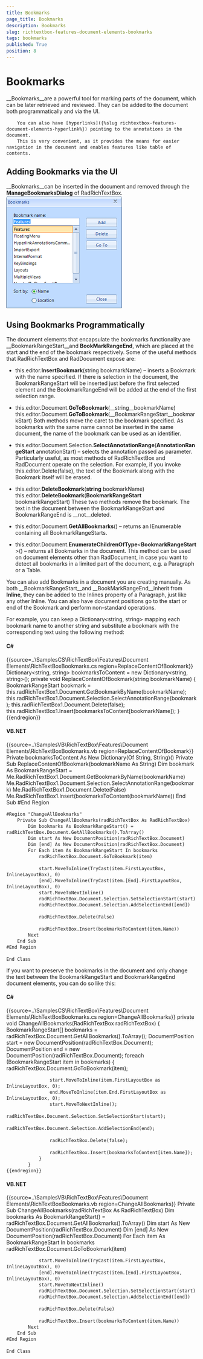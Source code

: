 ```yaml
---
title: Bookmarks
page_title: Bookmarks
description: Bookmarks
slug: richtextbox-features-document-elements-bookmarks
tags: bookmarks
published: True
position: 8
---
```


# Bookmarks



__Bookmarks__are a powerful tool for marking parts of the document,
        which can be later retrieved and reviewed. They can be added to the document both 
        programmatically and via the UI.
        
		You can also have [hyperlinks]({%slug richtextbox-features-document-elements-hyperlink%}) pointing to the annotations in the document. 
		This is very convenient, as it provides the means for easier navigation in the document and enables features like table of contents.


## Adding Bookmarks via the UI

__Bookmarks__can be inserted in the document and removed through the 
          __ManageBookmarksDialog__ of RadRichTextBox.![richtextbox-features-document-elements-bookmarks 001](images/richtextbox-features-document-elements-bookmarks001.png)



## Using Bookmarks Programmatically

The document elements that encapsulate the bookmarks functionality are __BookmarkRangeStart__and __BookMarkRangeEnd__, which are placed at the start and the end of the bookmark respectively. Some of the useful methods that RadRichTextBox and RadDocument expose are:

* this.editor.__InsertBookmark__(string bookmarkName) – inserts a Bookmark with the name specified. If there is selection in the document, the BookmarkRangeStart will be inserted just before the first selected element and the BookmarkRangeEnd will be added at the end of the first selection range.

* this.editor.Document.__GoToBookmark__(__string__bookmarkName)
this.editor.Document.__GoToBookmark__(__BookmarkRangeStart__bookmarkStart)
Both methods move the caret to the bookmark specified. As bookmarks with the same name cannot be inserted in the same document, the name of the bookmark can be used as an identifier.

* this.editor.Document.Selection.__SelectAnnotationRange__(__AnnotationRangeStart__ annotationStart) – selects the annotation passed as parameter. Particularly useful, as most methods of RadRichTextBox and RadDocument operate on the selection. For example, if you invoke this.editor.Delete(false), the text of the Bookmark along with the Bookmark itself will be erased.

* this.editor.__DeleteBookmark__(__string__ bookmarkName)
this.editor.__DeleteBookmark__(__BookmarkRangeStart__ bookmarkRangeStart) 
These two methods remove the bookmark. The text in the document between the BookmarkRangeStart and BookmarkRangeEnd is __not__deleted.

* this.editor.Document.__GetAllBookmarks__() – returns an IEnumerable<BookmarkRangeStart> containing all BookmarkRangeStarts.

* this.editor.Document.__EnumerateChildrenOfType__<__BookmarkRangeStart__>() – returns all Bookmarks in the document. This method can be used on document elements other than RadDocument, in case you want to detect all bookmarks in a limited part of the document, e.g. a Paragraph or a Table.

You can also add Bookmarks in a document you are creating manually. As both __BookmarkRangeStart__and __BookMarkRangeEnd__inherit from __Inline__, they can be added to the Inlines property of a Paragraph, just like any other Inline. You can also have document positions go to the start or end of the Bookmark and perform non-standard operations. 

For example, you can keep a Dictionary<string, string> mapping each bookmark name to another string and substitute a bookmark with the corresponding text using the following method:

#### __C#__

{{source=..\SamplesCS\RichTextBox\Features\Document Elements\RichTextBoxBookmarks.cs region=ReplaceContentOfBookmark}}
	        Dictionary<string, string> bookmarksToContent = new Dictionary<string, string>();
	        private void ReplaceContentOfBookmark(string bookmarkName)
	        {
	            BookmarkRangeStart bookmark = this.radRichTextBox1.Document.GetBookmarkByName(bookmarkName);
	            this.radRichTextBox1.Document.Selection.SelectAnnotationRange(bookmark);
	            this.radRichTextBox1.Document.Delete(false);
	            this.radRichTextBox1.Insert(bookmarksToContent[bookmarkName]);
	        }
	{{endregion}}



#### __VB.NET__

{{source=..\SamplesVB\RichTextBox\Features\Document Elements\RichTextBoxBookmarks.vb region=ReplaceContentOfBookmark}}
	    Private bookmarksToContent As New Dictionary(Of String, String)()
	    Private Sub ReplaceContentOfBookmark(bookmarkName As String)
	        Dim bookmark As BookmarkRangeStart = Me.RadRichTextBox1.Document.GetBookmarkByName(bookmarkName)
	        Me.RadRichTextBox1.Document.Selection.SelectAnnotationRange(bookmark)
	        Me.RadRichTextBox1.Document.Delete(False)
	        Me.RadRichTextBox1.Insert(bookmarksToContent(bookmarkName))
	    End Sub
	#End Region
	
	#Region "ChangeAllBookmarks"
	    Private Sub ChangeAllBookmarks(radRichTextBox As RadRichTextBox)
	        Dim bookmarks As BookmarkRangeStart() = radRichTextBox.Document.GetAllBookmarks().ToArray()
	        Dim start As New DocumentPosition(radRichTextBox.Document)
	        Dim [end] As New DocumentPosition(radRichTextBox.Document)
	        For Each item As BookmarkRangeStart In bookmarks
	            radRichTextBox.Document.GoToBookmark(item)
	
	            start.MoveToInline(TryCast(item.FirstLayoutBox, InlineLayoutBox), 0)
	            [end].MoveToInline(TryCast(item.[End].FirstLayoutBox, InlineLayoutBox), 0)
	            start.MoveToNextInline()
	            radRichTextBox.Document.Selection.SetSelectionStart(start)
	            radRichTextBox.Document.Selection.AddSelectionEnd([end])
	
	            radRichTextBox.Delete(False)
	
	            radRichTextBox.Insert(bookmarksToContent(item.Name))
	        Next
	    End Sub
	#End Region
	
	End Class



If you want to preserve the bookmarks in the document and only change the text between the BookmarkRangeStart and BookmarkRangeEnd document elements, you can do so like this:

#### __C#__

{{source=..\SamplesCS\RichTextBox\Features\Document Elements\RichTextBoxBookmarks.cs region=ChangeAllBookmarks}}
	        private void ChangeAllBookmarks(RadRichTextBox radRichTextBox)
	        {
	            BookmarkRangeStart[] bookmarks = radRichTextBox.Document.GetAllBookmarks().ToArray<BookmarkRangeStart>();
	            DocumentPosition start = new DocumentPosition(radRichTextBox.Document);
	            DocumentPosition end = new DocumentPosition(radRichTextBox.Document);
	            foreach (BookmarkRangeStart item in bookmarks)
	            {
	                radRichTextBox.Document.GoToBookmark(item);
	
	                start.MoveToInline(item.FirstLayoutBox as InlineLayoutBox, 0);
	                end.MoveToInline(item.End.FirstLayoutBox as InlineLayoutBox, 0);
	                start.MoveToNextInline();
	                radRichTextBox.Document.Selection.SetSelectionStart(start);
	                radRichTextBox.Document.Selection.AddSelectionEnd(end);
	
	                radRichTextBox.Delete(false);
	
	                radRichTextBox.Insert(bookmarksToContent[item.Name]);
	            }
	        }
	{{endregion}}



#### __VB.NET__

{{source=..\SamplesVB\RichTextBox\Features\Document Elements\RichTextBoxBookmarks.vb region=ChangeAllBookmarks}}
	    Private Sub ChangeAllBookmarks(radRichTextBox As RadRichTextBox)
	        Dim bookmarks As BookmarkRangeStart() = radRichTextBox.Document.GetAllBookmarks().ToArray()
	        Dim start As New DocumentPosition(radRichTextBox.Document)
	        Dim [end] As New DocumentPosition(radRichTextBox.Document)
	        For Each item As BookmarkRangeStart In bookmarks
	            radRichTextBox.Document.GoToBookmark(item)
	
	            start.MoveToInline(TryCast(item.FirstLayoutBox, InlineLayoutBox), 0)
	            [end].MoveToInline(TryCast(item.[End].FirstLayoutBox, InlineLayoutBox), 0)
	            start.MoveToNextInline()
	            radRichTextBox.Document.Selection.SetSelectionStart(start)
	            radRichTextBox.Document.Selection.AddSelectionEnd([end])
	
	            radRichTextBox.Delete(False)
	
	            radRichTextBox.Insert(bookmarksToContent(item.Name))
	        Next
	    End Sub
	#End Region
	
	End Class




